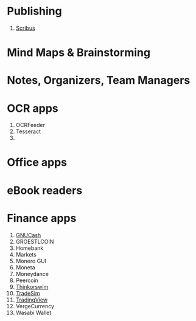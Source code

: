 # Publishing

1. [Scribus](https://www.scribus.net/)

# Mind Maps & Brainstorming

# Notes, Organizers, Team Managers

# OCR apps

1. OCRFeeder
2. Tesseract
3. 

# Office apps

# eBook readers

# Finance apps

1. [GNUCash](https://www.gnucash.org/)
2. GROESTLCOIN
3. Homebank
4. Markets
5. Monero GUI
6. Moneta
7. Moneydance
8. Peercoin
9. [Thinkorswim](https://www.tdameritrade.com/tools-and-platforms/thinkorswim/desktop.html)
10. [TradeSim](https://github.com/horaciodrs/TradeSim)
11. [TradingView](https://www.tradingview.com/desktop/)
12. VergeCurrency
13. Wasabi Wallet
